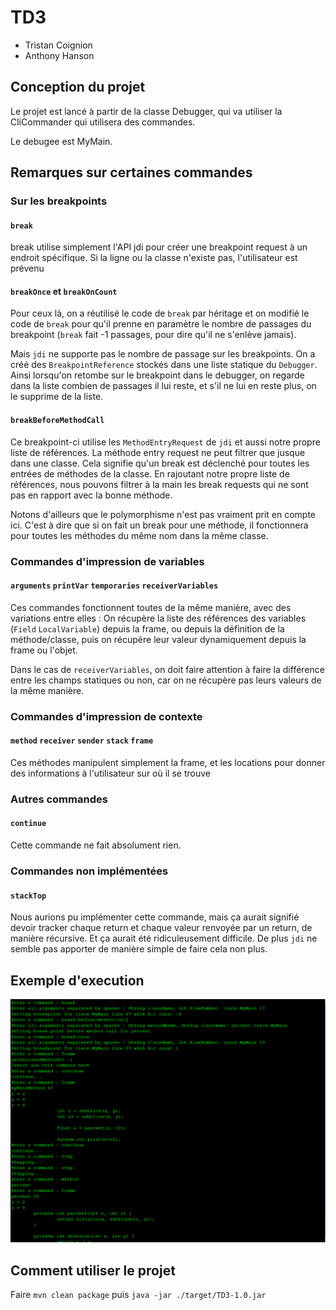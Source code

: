 # TD3

* Tristan Coignion
* Anthony Hanson

## Conception du projet

Le projet est lancé à partir de la classe Debugger, qui va utiliser la CliCommander qui utilisera des commandes.

Le debugee est MyMain.

## Remarques sur certaines commandes

### Sur les breakpoints

#### `break` 

break utilise simplement l'API jdi pour créer une breakpoint request à un endroit spécifique. Si la ligne ou la classe n'existe pas, l'utilisateur est prévenu

#### `breakOnce` et `breakOnCount`

Pour ceux là, on a réutilisé le code de `break` par héritage et on modifié le code de `break` pour qu'il prenne en paramètre le nombre de passages du breakpoint (`break` fait -1 passages, pour dire qu'il ne s'enlève jamais).

Mais `jdi` ne supporte pas le nombre de passage sur les breakpoints. On a créé des `BreakpointReference` stockés dans une liste statique du `Debugger`. Ainsi lorsqu'on retombe sur le breakpoint dans le debugger, on regarde dans la liste combien de passages il lui reste, et s'il ne lui en reste plus, on le supprime de la liste.

#### `breakBeforeMethodCall`

Ce breakpoint-ci utilise les `MethodEntryRequest` de `jdi` et aussi notre propre liste de références. La méthode entry request ne peut filtrer que jusque dans une classe. Cela signifie qu'un break est déclenché pour toutes les entrées de méthodes de la classe. 
En rajoutant notre propre liste de références, nous pouvons filtrer à la main les break requests qui ne sont pas en rapport avec la bonne méthode.

Notons d'ailleurs que le polymorphisme n'est pas vraiment prit en compte ici. C'est à dire que si on fait un break pour une méthode, il fonctionnera pour toutes les méthodes du même nom dans la même classe.

### Commandes d'impression de variables

#### `arguments` `printVar` `temporaries` `receiverVariables`

Ces commandes fonctionnent toutes de la même manière, avec des variations entre elles : On récupère la liste des références des variables (`Field` `LocalVariable`) depuis la frame, ou depuis la définition de la méthode/classe, puis on récupère leur valeur dynamiquement depuis la frame ou l'objet.

Dans le cas de `receiverVariables`, on doit faire attention à faire la différence entre les champs statiques ou non, car on ne récupère pas leurs valeurs de la même manière.

### Commandes d'impression de contexte

#### `method` `receiver` `sender` `stack` `frame`

Ces méthodes manipulent simplement la frame, et les locations pour donner des informations à l'utilisateur sur où il se trouve

### Autres commandes

#### `continue`

Cette commande ne fait absolument rien.

### Commandes non implémentées

#### `stackTop`

Nous aurions pu implémenter cette commande, mais ça aurait signifié devoir tracker chaque return et chaque valeur renvoyée par un return, de manière récursive. Et ça aurait été ridiculeusement difficile. De plus `jdi` ne semble pas apporter de manière simple  de faire cela non plus.


## Exemple d'execution

![Exemple d'execution](./exec_sample.png)

## Comment utiliser le projet

Faire `mvn clean package` puis `java -jar ./target/TD3-1.0.jar`
